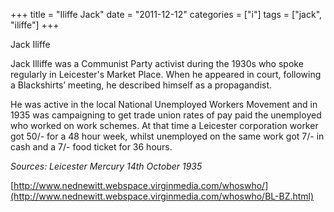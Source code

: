 +++
title = "Iliffe Jack"
date = "2011-12-12"
categories = ["i"]
tags = ["jack", "iliffe"]
+++

Jack Iliffe

Jack Illiffe was a Communist Party activist during the 1930s who spoke regularly in Leicester's Market Place. When he appeared in court, following a Blackshirts’ meeting, he described himself as a propagandist. 

He was active in the local National Unemployed Workers Movement and in 1935 was campaigning to get trade union rates of pay paid the unemployed who worked on work schemes. At that time a Leicester corporation worker got 50/- for a 48 hour week, whilst unemployed on the same work got 7/- in cash and a 7/- food ticket for 36 hours.

_Sources: Leicester Mercury 14th October 1935_

[http://www.nednewitt.webspace.virginmedia.com/whoswho/](http://www.nednewitt.webspace.virginmedia.com/whoswho/BL-BZ.html)
